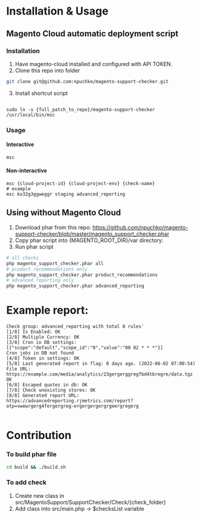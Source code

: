 # Installation & Usage

## Magento Cloud automatic deployment script

### Installation
1. Have magento-cloud installed and configured with API TOKEN.
2. Clone this repo into folder
```bash 
git clone git@github.com:npuchko/magento-support-checker.git
```

3. Install shortcut script
```shell

sudo ln -s {full_patch_to_repo}/magento-support-checker /usr/local/bin/msc
```


### Usage
#### Interactive
```shell
msc
```
#### Non-interactive
```shell
msc {cloud-project-id} {cloud-project-env} {check-name}
# example
msc ko32g3ggweggr staging advanced_reporting
```



## Using without Magento Cloud
1. Download phar from this repo: https://github.com/npuchko/magento-support-checker/blob/master/magento_support_checker.phar
2. Copy phar script into {MAGENTO_ROOT_DIR}/var directory:
3. Run phar script
```bash
# all checks
php magento_support_checker.phar all
# product recommendations only
php magento_support_checker.phar product_recommendations
# advanced reporting only
php magento_support_checker.phar advanced_reporting
```




# Example report:
```shell
Check group: advanced_reporting with total 8 rules'
[1/8] Is Enabled: OK
[2/8] Multiple Currency: OK
[3/8] Cron in DB settings: [{"scope":"default","scope_id":"0","value":"00 02 * * *"}]
Cron jobs in DB not found
[4/8] Token in settings: OK
[5/8] Last generated report in flag: 0 days ago. (2022-06-02 07:00:54) File URL: https://example.com/media/analytics/23gergerggregfbd4tbregre/data.tgz
OK
[6/8] Escaped quotes in db: OK
[7/8] Check unexisting stores: OK
[8/8] Generated report URL: https://advancedreporting.rjmetrics.com/report?otp=vwewrgerg4fergergreg-ergergergergrgeergregerg


```


# Contribution

### To build phar file
```bash
cd build && ./build.sh
```

### To add check
1. Create new class in src/MagentoSupport/SupportChecker/Check/{check_folder}
2. Add class into src/main.php  -> $checksList variable